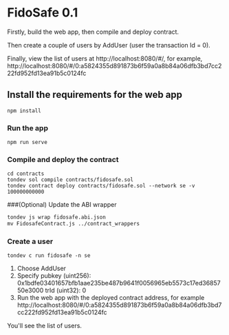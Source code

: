 # FidoSafe 0.1

Firstly, build the web app, then compile and deploy contract.

Then create a couple of users by AddUser (user the transaction Id = 0).

Finally, view the list of users at http://localhost:8080/#/<contract address>, for example, 
http://localhost:8080/#/0:a5824355d891873b6f59a0a8b84a06dfb3bd7cc222fd952fd13ea91b5c0124fc

 

## Install the requirements for the web app
```
npm install
```

### Run the app
```
npm run serve
```

### Compile and deploy the contract

```
cd contracts
tondev sol compile contracts/fidosafe.sol
tondev contract deploy contracts/fidosafe.sol --network se -v 100000000000
```

###(Optional) Update the ABI wrapper

```dockerfile
tondev js wrap fidosafe.abi.json
mv FidosafeContract.js ../contract_wrappers
```

### Create a user

```
tondev c run fidosafe -n se
```

1. Choose AddUser
2. Specify 
  pubkey (uint256): 0x1bdfe03401657bfb1aae235be487b9641f0056965eb5573c17ed3685750e3000
  trId (uint32): 0
3. Run the web app with the deployed contract address, for example
http://localhost:8080/#/0:a5824355d891873b6f59a0a8b84a06dfb3bd7cc222fd952fd13ea91b5c0124fc

You'll see the list of users.